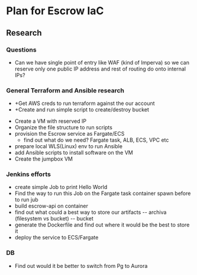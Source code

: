 # Plan for Escrow IaC


## Research

### Questions

- Can we have single point of entry like WAF (kind of Imperva) so we can reserve
only one public IP address and rest of routing do onto internal IPs?

### General Terraform and Ansible research
+ +Get AWS creds to run terraform against the our account
+ +Create and run simple script to create/destroy bucket
- Create a VM with reserved IP
- Organize the file structure to run scripts
- provision the Escrow service as Fargate/ECS
  - find out what do we need? Fargate task, ALB, ECS, VPC etc
- prepare local WLS(Linux) env to run Ansible
- add Ansible scripts to install software on the VM
- Create the jumpbox VM


### Jenkins efforts

- create simple Job to print Hello World
- Find the way to run this Job on the Fargate task container spawn before to run jub
- build escrow-api on container
- find out what could a best way to store our artifacts
   -- archiva (filesystem vs bucket)
   -- bucket
- generate the Dockerfile and find out where it would be the best to store it
- deploy the service to ECS/Fargate 


### DB

- Find out would it be better to switch from Pg to Aurora